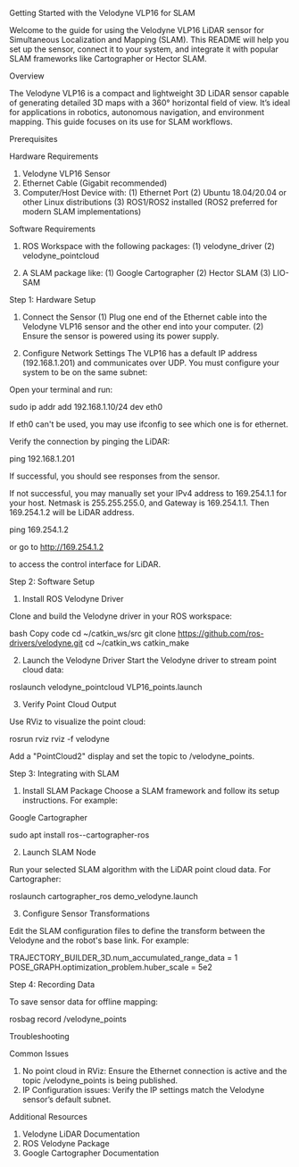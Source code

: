 Getting Started with the Velodyne VLP16 for SLAM

Welcome to the guide for using the Velodyne VLP16 LiDAR sensor for Simultaneous Localization and Mapping (SLAM). This README will help you set up the sensor, connect it to your system, and integrate it with popular SLAM frameworks like Cartographer or Hector SLAM.

Overview

The Velodyne VLP16 is a compact and lightweight 3D LiDAR sensor capable of generating detailed 3D maps with a 360° horizontal field of view. It’s ideal for applications in robotics, autonomous navigation, and environment mapping. This guide focuses on its use for SLAM workflows.

Prerequisites

Hardware Requirements

1. Velodyne VLP16 Sensor
2. Ethernet Cable (Gigabit recommended)
3. Computer/Host Device with:
(1) Ethernet Port
(2) Ubuntu 18.04/20.04 or other Linux distributions
(3) ROS1/ROS2 installed (ROS2 preferred for modern SLAM implementations)

Software Requirements

1. ROS Workspace with the following packages:
(1) velodyne_driver
(2) velodyne_pointcloud

2. A SLAM package like:
(1) Google Cartographer
(2) Hector SLAM
(3) LIO-SAM

Step 1: Hardware Setup
1. Connect the Sensor
(1) Plug one end of the Ethernet cable into the Velodyne VLP16 sensor and the other end into your computer.
(2) Ensure the sensor is powered using its power supply.

2. Configure Network Settings
The VLP16 has a default IP address (192.168.1.201) and communicates over UDP. You must configure your system to be on the same subnet:

Open your terminal and run:

sudo ip addr add 192.168.1.10/24 dev eth0

If eth0 can't be used, you may use ifconfig to see which one is for ethernet.

Verify the connection by pinging the LiDAR:

ping 192.168.1.201

If successful, you should see responses from the sensor. 

If not successful, you may manually set your IPv4 address to 169.254.1.1 for your host. Netmask is 255.255.255.0, and Gateway is 169.254.1.1. Then 169.254.1.2 will be LiDAR address. 

ping 169.254.1.2

or go to http://169.254.1.2

to access the control interface for LiDAR.

Step 2: Software Setup

1. Install ROS Velodyne Driver

Clone and build the Velodyne driver in your ROS workspace:

bash
Copy code
cd ~/catkin_ws/src
git clone https://github.com/ros-drivers/velodyne.git
cd ~/catkin_ws
catkin_make

2. Launch the Velodyne Driver
Start the Velodyne driver to stream point cloud data:

roslaunch velodyne_pointcloud VLP16_points.launch

3. Verify Point Cloud Output

Use RViz to visualize the point cloud:

rosrun rviz rviz -f velodyne

Add a "PointCloud2" display and set the topic to /velodyne_points.

Step 3: Integrating with SLAM

1. Install SLAM Package
Choose a SLAM framework and follow its setup instructions. For example:

Google Cartographer

sudo apt install ros-<distro>-cartographer-ros

2. Launch SLAM Node

Run your selected SLAM algorithm with the LiDAR point cloud data. For Cartographer:

roslaunch cartographer_ros demo_velodyne.launch

3. Configure Sensor Transformations

Edit the SLAM configuration files to define the transform between the Velodyne and the robot's base link. For example:

TRAJECTORY_BUILDER_3D.num_accumulated_range_data = 1
POSE_GRAPH.optimization_problem.huber_scale = 5e2

Step 4: Recording Data

To save sensor data for offline mapping:

rosbag record /velodyne_points

Troubleshooting

Common Issues

1. No point cloud in RViz: Ensure the Ethernet connection is active and the topic /velodyne_points is being published.
2. IP Configuration issues: Verify the IP settings match the Velodyne sensor’s default subnet.

Additional Resources

1. Velodyne LiDAR Documentation
2. ROS Velodyne Package
3. Google Cartographer Documentation
